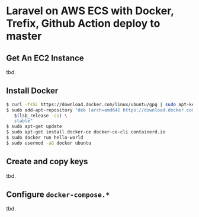 # Laravel on AWS ECS with Docker, Trefix, Github Action deploy to master

## Get An EC2 Instance

tbd.

## Install Docker

```bash
$ curl -fsSL https://download.docker.com/linux/ubuntu/gpg | sudo apt-key add -
$ sudo add-apt-repository "deb [arch=amd64] https://download.docker.com/linux/ubuntu \
   $(lsb_release -cs) \
   stable"
$ sudo apt-get update
$ sudo apt-get install docker-ce docker-ce-cli containerd.io
$ sudo docker run hello-world
$ sudo usermod -aG docker ubuntu
```

## Create and copy keys

tbd.

## Configure `docker-compose.*`

tbd.
